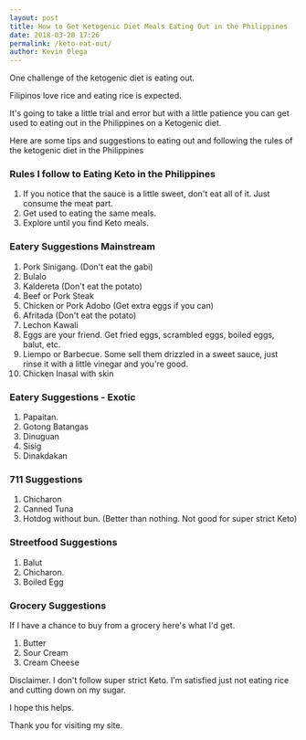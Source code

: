 ```yaml
--- 
layout: post 
title: How to Get Ketogenic Diet Meals Eating Out in the Philippines
date: 2018-03-28 17:26
permalink: /keto-eat-out/ 
author: Kevin Olega 
--- 
```




One challenge of the ketogenic diet is eating out. 

Filipinos love rice and eating rice is expected.

It's going to take a little trial and error but with a little patience you can get used to eating out in the Philippines on a Ketogenic diet.

Here are some tips and suggestions to eating out and following the rules of the ketogenic diet in the Philippines

### Rules I follow to Eating Keto in the Philippines

1. If you notice that the sauce is a little sweet, don't eat all of it. Just consume the meat part.
2. Get used to eating the same meals.
3. Explore until you find Keto meals.


### Eatery Suggestions Mainstream

1. Pork Sinigang. (Don't eat the gabi)
2. Bulalo
3. Kaldereta (Don't eat the potato)
4. Beef or Pork Steak
5. Chicken or Pork Adobo (Get extra eggs if you can)
6. Afritada (Don't eat the potato)
7. Lechon Kawali
8. Eggs are your friend. Get fried eggs, scrambled eggs, boiled eggs, balut, etc.
9. Liempo or Barbecue. Some sell them drizzled in a sweet sauce, just rinse it with a little vinegar and you're good.
10. Chicken Inasal with skin

### Eatery Suggestions - Exotic

1. Papaitan.
2. Gotong Batangas
3. Dinuguan
4. Sisig
5. Dinakdakan

### 711 Suggestions

1. Chicharon
2. Canned Tuna
3. Hotdog without bun. (Better than nothing. Not good for super strict Keto)

### Streetfood Suggestions

1. Balut
2. Chicharon.
3. Boiled Egg

### Grocery Suggestions

If I have a chance to buy from a grocery here's what I'd get.

1. Butter
2. Sour Cream
3. Cream Cheese


Disclaimer. I don't follow super strict Keto. I'm satisfied just not eating rice and cutting down on my sugar.

I hope this helps.

Thank you for visiting my site.

